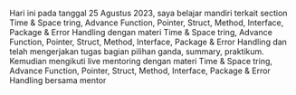 Hari ini pada tanggal 25 Agustus 2023, saya belajar mandiri terkait section Time & Space tring, Advance Function, Pointer, Struct, Method, Interface, Package & Error Handling dengan materi Time & Space tring, Advance Function, Pointer, Struct, Method, Interface, Package & Error Handling dan telah mengerjakan tugas bagian pilihan ganda, summary, praktikum.
Kemudian mengikuti live mentoring dengan materi Time & Space tring, Advance Function, Pointer, Struct, Method, Interface, Package & Error Handling bersama mentor
